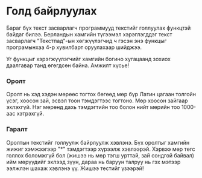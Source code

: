 Голд байрлуулах
===============

Бараг бүх текст засварлагч программууд текстийг голлуулах функцтэй байдаг билээ.
Берландын хамгийн түгээмэл хэрэглэгддэг текст засварлагч "Текстпад"-ын
хөгжүүлэгчид ч гэсэн энэ функцыг програмынхаа 4-р хувилбарт оруулахаар шийджээ.

Уг функцыг хэрэгжүүлэгчийг хамгийн богино хугацаанд зохиох даалгавар танд
өгөгдсөн байна. Амжилт хүсье!


### Оролт
Оролт нь хэд хэдэн мөрөөс тогтох бөгөөд мөр бүр Латин цагаан толгойн үсэг,
хоосон зай, эсвэл тоон тэмдэгтээс тогтоно. Мөр хоосон зайгаар эхлэхгүй. Нэг
мөрөнд дахь тэмдэгтийн тоо болон нийт мөрийн тоо 1000-аас хэтрэхгүй.


### Гаралт
Оролтын текстийг голлуулж байрлуулж хэвлэнэ. Бүх оролтыг хамгийн жижиг
хэмжээгээр "*" тэмдэгтээр хүрээлж хэвлээрэй. Хэрвээ мөр төгс голлох боломжгүй
бол (жишээ нь мөр тэгш урттай, зай сондгой байвал) ийм мөрүүдийг эхлээд зүүн,
дараа нь баруун талруу нь гэх мэтээр ээлжлэн шахаж хэвлэнэ үү. Жишээ тестийг
үзээрэй!
